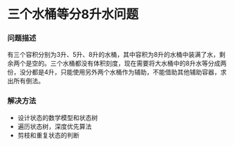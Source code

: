 # 三个水桶等分8升水问题

### 问题描述

有三个容积分别为3升、5升、8升的水桶，其中容积为8升的水桶中装满了水，剩余两个是空的。三个水桶都没有体积刻度，现在需要将大水桶中的8升水等分成两份，没分都是4升，只能使用另外两个水桶作为辅助，不能借助其他辅助容器，求出所有倒法。

### 解决方法

* 设计状态的数学模型和状态树
* 遍历状态树，深度优先算法
* 剪枝和重复状态的判断